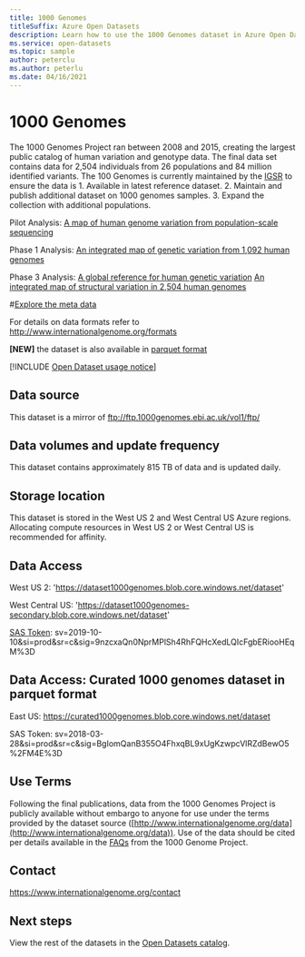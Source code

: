 ```yaml
---
title: 1000 Genomes
titleSuffix: Azure Open Datasets
description: Learn how to use the 1000 Genomes dataset in Azure Open Datasets.
ms.service: open-datasets
ms.topic: sample
author: peterclu
ms.author: peterlu
ms.date: 04/16/2021
---
```


# 1000 Genomes

The 1000 Genomes Project ran between 2008 and 2015, creating the largest public catalog of human variation and genotype data. The final data set contains data for 2,504 individuals from 26 populations and 84 million identified variants. The 100 Genomes is currently maintained by the [IGSR](https://www.internationalgenome.org/about) to ensure the data is 1. Available in latest reference dataset. 2. Maintain and publish additional dataset on 1000 genomes samples. 3. Expand the collection with additional populations.

Pilot Analysis: [A map of human genome variation from population-scale sequencing](https://www.nature.com/articles/nature09534)

Phase 1 Analysis: [An integrated map of genetic variation from 1,092 human genomes](https://www.nature.com/articles/nature11632)

Phase 3 Analysis: [A global reference for human genetic variation](https://www.nature.com/articles/nature15393)
                  [An integrated map of structural variation in 2,504 human genomes](https://www.nature.com/articles/nature15394)

#[Explore the meta data](https://msit.powerbi.com/reportEmbed?reportId=de861d8e-90df-42be-8042-301258ff113e&autoAuth=true&ctid=72f988bf-86f1-41af-91ab-2d7cd011db47&config=eyJjbHVzdGVyVXJsIjoiaHR0cHM6Ly9kZi1tc2l0LXNjdXMtcmVkaXJlY3QuYW5hbHlzaXMud2luZG93cy5uZXQvIn0%3D)

For details on data formats refer to http://www.internationalgenome.org/formats

**[NEW]** the dataset is also available in [parquet format](https://github.com/microsoft/genomicsnotebook/tree/main/vcf2parquet-conversion/1000genomes)

[!INCLUDE [Open Dataset usage notice](../../includes/open-datasets-usage-note.md)]

## Data source

This dataset is a mirror of ftp://ftp.1000genomes.ebi.ac.uk/vol1/ftp/

## Data volumes and update frequency

This dataset contains approximately 815 TB of data and is updated daily.

## Storage location

This dataset is stored in the West US 2 and West Central US Azure regions. Allocating compute resources in West US 2 or West Central US is recommended for affinity.

## Data Access

West US 2: 'https://dataset1000genomes.blob.core.windows.net/dataset'

West Central US: 'https://dataset1000genomes-secondary.blob.core.windows.net/dataset'

[SAS Token](../storage/common/storage-sas-overview.md): sv=2019-10-10&si=prod&sr=c&sig=9nzcxaQn0NprMPlSh4RhFQHcXedLQIcFgbERiooHEqM%3D

## Data Access: Curated 1000 genomes dataset in parquet format

East US: https://curated1000genomes.blob.core.windows.net/dataset

SAS Token: sv=2018-03-28&si=prod&sr=c&sig=BgIomQanB355O4FhxqBL9xUgKzwpcVlRZdBewO5%2FM4E%3D

## Use Terms

Following the final publications, data from the 1000 Genomes Project is publicly available without embargo to anyone for use under the terms provided by the dataset source ([http://www.internationalgenome.org/data](http://www.internationalgenome.org/data)). Use of the data should be cited per details available in the [FAQs]() from the 1000 Genome Project.

## Contact

https://www.internationalgenome.org/contact

## Next steps

View the rest of the datasets in the [Open Datasets catalog](dataset-catalog.md).
